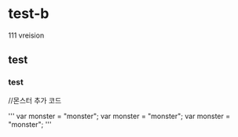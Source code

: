 # test-b

111 vreision

## test

### test


//몬스터 추가 코드


'''
var monster = "monster";
var monster = "monster";
var monster = "monster";
'''
